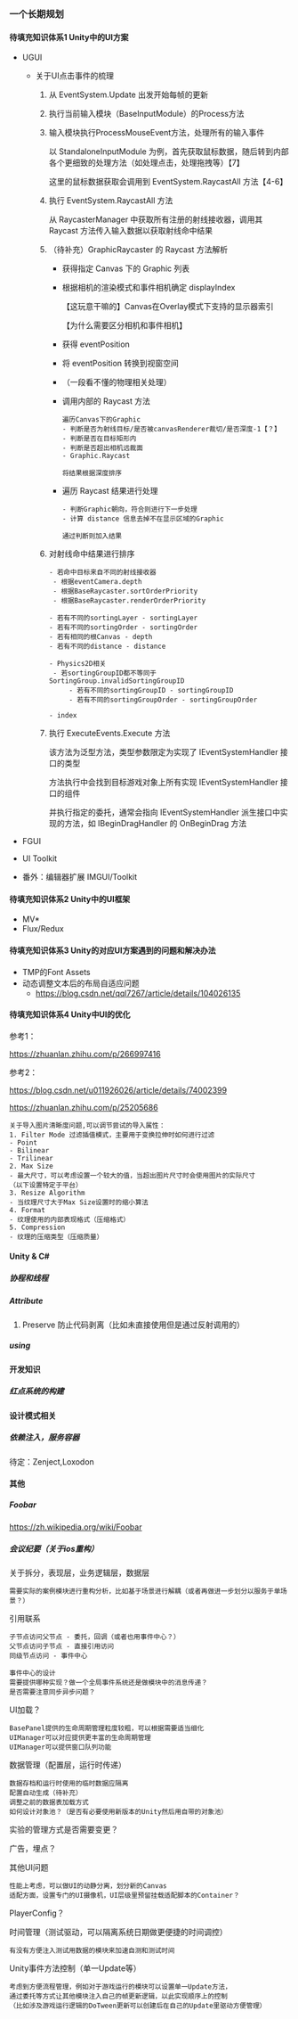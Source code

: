 ### 一个长期规划

#### 待填充知识体系1 Unity中的UI方案

- UGUI

  - 关于UI点击事件的梳理

    1. 从 EventSystem.Update 出发开始每帧的更新

    2. 执行当前输入模块（BaseInputModule）的Process方法

    3. 输入模块执行ProcessMouseEvent方法，处理所有的输入事件

       以 StandaloneInputModule 为例，首先获取鼠标数据，随后转到内部各个更细致的处理方法（如处理点击，处理拖拽等）【7】

       这里的鼠标数据获取会调用到 EventSystem.RaycastAll 方法【4-6】

    4. 执行 EventSystem.RaycastAll 方法

       从 RaycasterManager 中获取所有注册的射线接收器，调用其 Raycast 方法传入输入数据以获取射线命中结果

    5. （待补充）GraphicRaycaster 的 Raycast 方法解析

       - 获得指定 Canvas 下的 Graphic 列表

       - 根据相机的渲染模式和事件相机确定 displayIndex

         【这玩意干嘛的】Canvas在Overlay模式下支持的显示器索引

         【为什么需要区分相机和事件相机】

       - 获得 eventPosition

       - 将 eventPosition 转换到视窗空间

       - （一段看不懂的物理相关处理）

       - 调用内部的 Raycast 方法

         ```
         遍历Canvas下的Graphic
         - 判断是否为射线目标/是否被canvasRenderer裁切/是否深度-1【？】
         - 判断是否在目标矩形内
         - 判断是否超出相机远裁面
         - Graphic.Raycast
         
         将结果根据深度排序
         ```

       - 遍历 Raycast 结果进行处理

         ```
         - 判断Graphic朝向，符合则进行下一步处理
         - 计算 distance 信息去掉不在显示区域的Graphic
         
         通过判断则加入结果
         ```

         

    6. 对射线命中结果进行排序

       ```
       - 若命中目标来自不同的射线接收器
       	- 根据eventCamera.depth
       	- 根据BaseRaycaster.sortOrderPriority
       	- 根据BaseRaycaster.renderOrderPriority
       	
       - 若有不同的sortingLayer - sortingLayer
       - 若有不同的sortingOrder - sortingOrder
       - 若有相同的根Canvas - depth
       - 若有不同的distance - distance
       
       - Physics2D相关
       	- 若sortingGroupID都不等同于SortingGroup.invalidSortingGroupID
       		- 若有不同的sortingGroupID - sortingGroupID
       		- 若有不同的sortingGroupOrder - sortingGroupOrder
       			
       - index
       ```

    7. 执行 ExecuteEvents.Execute 方法

       该方法为泛型方法，类型参数限定为实现了 IEventSystemHandler 接口的类型

       方法执行中会找到目标游戏对象上所有实现 IEventSystemHandler 接口的组件

       并执行指定的委托，通常会指向 IEventSystemHandler 派生接口中实现的方法，如 IBeginDragHandler 的 OnBeginDrag 方法

    

- FGUI

- UI Toolkit

- 番外：编辑器扩展 IMGUI/Toolkit

#### 待填充知识体系2 Unity中的UI框架

- MV*
- Flux/Redux

#### 待填充知识体系3 Unity的对应UI方案遇到的问题和解决办法

- TMP的Font Assets
- 动态调整文本后的布局自适应问题
  - https://blog.csdn.net/qql7267/article/details/104026135

#### 待填充知识体系4 Unity中UI的优化

参考1：

https://zhuanlan.zhihu.com/p/266997416

参考2：

https://blog.csdn.net/u011926026/article/details/74002399

https://zhuanlan.zhihu.com/p/25205686

```
关于导入图片清晰度问题,可以调节尝试的导入属性：
1. Filter Mode 过滤插值模式，主要用于变换拉伸时如何进行过滤
- Point
- Bilinear
- Trilinear
2. Max Size 
- 最大尺寸，可以考虑设置一个较大的值，当超出图片尺寸时会使用图片的实际尺寸
（以下设置特定于平台）
3. Resize Algorithm
- 当纹理尺寸大于Max Size设置时的缩小算法
4. Format
- 纹理使用的内部表现格式（压缩格式）
5. Compression
- 纹理的压缩类型（压缩质量）
```


#### Unity & C#
##### 协程和线程

##### Attribute
1. Preserve 防止代码剥离（比如未直接使用但是通过反射调用的）

##### using


#### 开发知识
##### 红点系统的构建


#### 设计模式相关

##### 依赖注入，服务容器
待定：Zenject,Loxodon




#### 其他
##### Foobar
https://zh.wikipedia.org/wiki/Foobar

##### 会议纪要（关于ios重构）
关于拆分，表现层，业务逻辑层，数据层

```
需要实际的案例模块进行重构分析，比如基于场景进行解耦（或者再做进一步划分以服务于单场景？）
```

引用联系

```
子节点访问父节点 - 委托，回调（或者也用事件中心？）
父节点访问子节点 - 直接引用访问
同级节点访问 - 事件中心

事件中心的设计
需要提供哪种实现？做一个全局事件系统还是做模块中的消息传递？
是否需要注意同步异步问题？
```

UI加载？
```
BasePanel提供的生命周期管理粒度较粗，可以根据需要适当细化
UIManager可以对应提供更丰富的生命周期管理
UIManager可以提供窗口队列功能
```
数据管理（配置层，运行时传递）
```
数据存档和运行时使用的临时数据应隔离
配置自动生成（待补充）
调整之前的数据表加载方式
如何设计对象池？（是否有必要使用新版本的Unity然后用自带的对象池）
```

实验的管理方式是否需要变更？

广告，埋点？

其他UI问题
```
性能上考虑，可以做UI的动静分离，划分新的Canvas
适配方面，设置专门的UI摄像机，UI层级里预留挂载适配脚本的Container？

```

PlayerConfig？

时间管理（测试驱动，可以隔离系统日期做更便捷的时间调控）
```
有没有方便注入测试用数据的模块来加速自测和测试时间
```

Unity事件方法控制（单一Update等）
```
考虑到方便流程管理，例如对于游戏运行的模块可以设置单一Update方法，
通过委托等方式让其他模块注入自己的帧更新逻辑，以此实现顺序上的控制
（比如涉及游戏运行逻辑的DoTween更新可以创建后在自己的Update里驱动方便管理）
```
